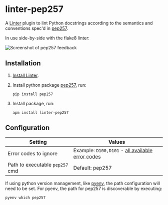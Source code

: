 # linter-pep257

A [Linter][linter] plugin to lint Python docstrings according to the semantics
and conventions spec'd in [pep257][spec].

In use side-by-side with the flake8 linter:

![Screenshot of pep257 feedback](https://cloud.githubusercontent.com/assets/154988/9623112/5ee0bf1e-510a-11e5-815b-a339fa85ebac.png)

## Installation

1.  [Install Linter][install linter].

2.  Install python package [pep257][], run:

    ```ShellSession
    pip install pep257
    ```

3.  Install package, run:

    ```ShellSession
    apm install linter-pep257
    ```

## Configuration

| Setting                         | Values                                                           |
| ------------------------------- | ---------------------------------------------------------------- |
| Error codes to ignore           | Example: `D100,D101` - [all available error codes][pep257 codes] |
| Path to executable `pep257` cmd | Default: pep257                                                  |

If using python version management, like [pyenv][], the path configuration will
need to be set.  For pyenv, the path for pep257 is discoverable by executing:

```ShellSession
pyenv which pep257
```

[linter]: https://github.com/atom-community/linter
[install linter]: https://github.com/atom-community/linter#installation
[pep257]: https://pypi.python.org/pypi/pep257
[pep257 codes]: http://pep257.readthedocs.org/en/latest/error_codes.html
[pyenv]: https://github.com/yyuu/pyenv
[spec]: https://www.python.org/dev/peps/pep-0257/
